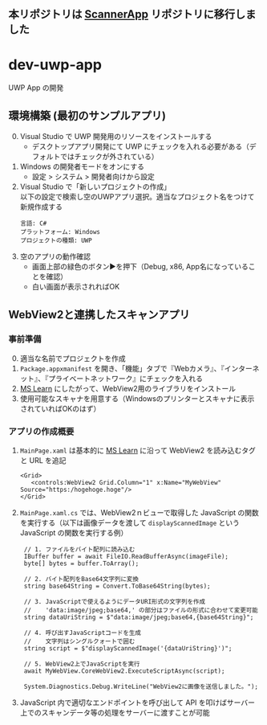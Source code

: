 **本リポジトリは [ScannerApp](https://github.com/ryoyamamura-2025/ScannerApp) リポジトリに移行しました**  
---
# dev-uwp-app
UWP App の開発  

## 環境構築 (最初のサンプルアプリ)
0. Visual Studio で UWP 開発用のリソースをインストールする  
   - デスクトップアプリ開発にて UWP にチェックを入れる必要がある（デフォルトではチェックが外されている）
2. Windows の開発者モードをオンにする  
   - 設定 > システム > 開発者向けから設定
3. Visual Studio で「新しいプロジェクトの作成」  
   以下の設定で検索し空のUWPアプリ選択。適当なプロジェクト名をつけて新規作成する
   ```
   言語: C#
   プラットフォーム: Windows
   プロジェクトの種類: UWP
   ```
4. 空のアプリの動作確認  
   - 画面上部の緑色のボタン▶️を押下（Debug, x86, App名になっていることを確認）
   - 白い画面が表示されればOK

## WebView2と連携したスキャンアプリ
### 事前準備
0. 適当な名前でプロジェクトを作成
1. `Package.appxmanifest` を開き、「機能」タブで『Webカメラ』、『インターネット』、『プライベートネットワーク』にチェックを入れる
2. [MS Learn](https://learn.microsoft.com/ja-jp/microsoft-edge/webview2/get-started/winui2) にしたがって、WebView2用のライブラリをインストール
3. 使用可能なスキャナを用意する（Windowsのプリンターとスキャナに表示されていればOKのはず）

### アプリの作成概要
1. `MainPage.xaml` は基本的に [MS Learn](https://learn.microsoft.com/ja-jp/microsoft-edge/webview2/get-started/winui2) に沿って WebView2 を読み込むタグと URL を追記  
   ```
   <Grid>
      <controls:WebView2 Grid.Column="1" x:Name="MyWebView" Source="https:/hogehoge.hoge"/>
   </Grid>
   ```
2. `MainPage.xaml.cs` では、WebView2ｎビューで取得した JavaScript の関数を実行する（以下は画像データを渡して `displayScannedImage` という JavaScript の関数を実行する例）  
   ```
    // 1. ファイルをバイト配列に読み込む
    IBuffer buffer = await FileIO.ReadBufferAsync(imageFile);
    byte[] bytes = buffer.ToArray();

    // 2. バイト配列をBase64文字列に変換
    string base64String = Convert.ToBase64String(bytes);

    // 3. JavaScriptで使えるようにデータURI形式の文字列を作成
    //    'data:image/jpeg;base64,' の部分はファイルの形式に合わせて変更可能
    string dataUriString = $"data:image/jpeg;base64,{base64String}";

    // 4. 呼び出すJavaScriptコードを生成
    //    文字列はシングルクォートで囲む
    string script = $"displayScannedImage('{dataUriString}')";

    // 5. WebView2上でJavaScriptを実行
    await MyWebView.CoreWebView2.ExecuteScriptAsync(script);

    System.Diagnostics.Debug.WriteLine("WebView2に画像を送信しました。");
   ```
3. JavaScript 内で適切なエンドポイントを呼び出して API を叩けばサーバー上でのスキャンデータ等の処理をサーバーに渡すことが可能
